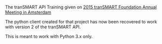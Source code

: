 The tranSMART API Training given on [2015 tranSMART Foundation Annual Meeting in Amsterdam](http://transmartfoundation.org/2015-annual-meeting/)

The python client created for that project has now been recovered to work with version 2 of the tranSMART API. 

This is meant to work with Python 3.x only.
